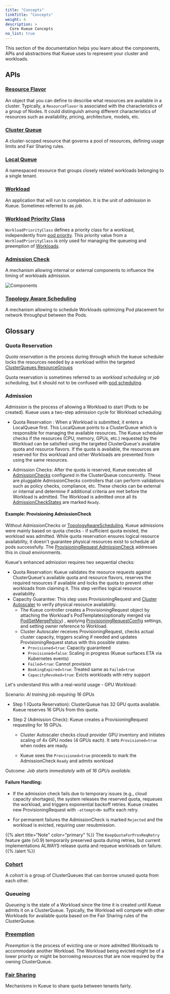 ```yaml
---
title: "Concepts"
linkTitle: "Concepts"
weight: 4
description: >
  Core Kueue Concepts
no_list: true
---
```


This section of the documentation helps you learn about the components, APIs and
abstractions that Kueue uses to represent your cluster and workloads.

## APIs

### [Resource Flavor](/docs/concepts/resource_flavor)

An object that you can define to describe what resources are available
in a cluster. Typically, a `ResourceFlavor` is associated with the characteristics
of a group of Nodes. It could distinguish among different characteristics of
resources such as availability, pricing, architecture, models, etc.

### [Cluster Queue](/docs/concepts/cluster_queue)

A cluster-scoped resource that governs a pool of resources, defining usage
limits and Fair Sharing rules.

### [Local Queue](/docs/concepts/local_queue)

A namespaced resource that groups closely related workloads belonging to a
single tenant.

### [Workload](/docs/concepts/workload)

An application that will run to completion. It is the unit of _admission_ in
Kueue. Sometimes referred to as _job_.

### [Workload Priority Class](/docs/concepts/workload_priority_class)

`WorkloadPriorityClass` defines a priority class for a workload,
independently from [pod priority](https://kubernetes.io/docs/concepts/scheduling-eviction/pod-priority-preemption/).
This priority value from a `WorkloadPriorityClass` is only used for managing the queueing and preemption of [Workloads](#workload).

### [Admission Check](/docs/concepts/admission_check)

A mechanism allowing internal or external components to influence the timing of workloads admission.

![Components](/images/queueing-components.svg)

### [Topology Aware Scheduling](/docs/concepts/topology_aware_scheduling)

A mechanism allowing to schedule Workloads optimizing Pod placement for
network throughput between the Pods.


## Glossary

### Quota Reservation

_Quota reservation_ is the process during through which the kueue scheduler locks the resources needed by a workload within the targeted
[ClusterQueues ResourceGroups](/docs/concepts/cluster_queue#resource-groups)

Quota reservation is sometimes referred to as _workload scheduling_ or _job scheduling_,
but it should not to be confused with [pod scheduling](https://kubernetes.io/docs/concepts/scheduling-eviction/assign-pod-node/).

### Admission

_Admission_ is the process of allowing a Workload to start (Pods to be created). Kueue uses a two-step admission cycle for Workload scheduling: 

- Quota Reservation : When a Workload is submitted, it enters a LocalQueue first. This LocalQueue points to a ClusterQueue which is responsible for managing the available resources. The Kueue scheduler checks if the resources (CPU, memory, GPUs, etc.) requested by the Workload can be satisfied using the targeted ClusterQueue's available quota and resource flavors. If the quota is available, the resources are reserved for this workload and other Workloads are prevented from using the same resources. 

- Admission Checks: After the quota is reserved, Kueue executes all [AdmissionChecks](/docs/concepts/admission_check) configured in the ClusterQueue concurrently. These are pluggable AdmissionChecks controllers that can perform validations such as policy checks, compliance, etc.
These checks can be external or internal and determine if additional criteria are met before the Workload is admitted. The Workload is admitted once all its [AdmissionCheckStates](/docs/concepts/admission_check/#admissioncheckstates) are marked `Ready`.

<h4> Example: Provisioning AdmissionCheck </h4>

Without AdmissionChecks or [TopologyAwareScheduling](docs/concepts/topology_aware_scheduling/), Kueue admissions were mainly based on quota checks - if sufficient quota existed, the workload was admitted. While quota reservation ensures logical resource availability, it doesn't guarantee physical resources exist to schedule all pods successfully. The [ProvisioningRequest AdmissionCheck](/docs/admission-check-controllers/provisioning/) addresses this in cloud environments.

Kueue's enhanced admission requires two sequential checks:

- Quota Reservation: Kueue validates the resource requests against ClusterQueue's available quota and resource flavors, reserves the required resources if available and locks the quota to prevent other workloads from claiming it. This step verifies logical resource availability. <br>
- Capacity Guarantee: This step uses ProvisioningRequest and [Cluster Autoscaler](https://github.com/kubernetes/autoscaler/tree/master/cluster-autoscaler) to verify physical resource availability. 
  - The Kueue controller creates a ProvisioningRequest object by attaching the Workload's PodTemplates(optionally merged via [PodSetMergePolicy](/docs/admission-check-controllers/provisioning/#podset-merge-policy)) , applying [ProvisioningRequestConfig](/docs/admission-check-controllers/provisioning/#provisioningrequest-configuration) settings, and setting owner reference to Workload.
  - Cluster Autoscaler receives ProvisioningRequest, checks actual cluster capacity, triggers scaling if needed and updates ProvisioningRequest status with this possible states: 
    - `Provisioned=true`: Capacity guaranteed
    - `Provisioned=false`: Scaling in progress (Kueue surfaces ETA via Kubernetes events)
    - `Failed=true`: Cannot provision
    - `BookingExpired=true`: Treated same as `Failed=true`  
    - `CapacityRevoked=true`: Evicts workloads with retry support 

Let's understand this with a real-world usage - GPU Workload:

Scenario: *AI training job requiring 16 GPUs*

- Step 1 (Quota Reservation): ClusterQueue has 32 GPU quota available. Kueue reserves 16 GPUs from this quota.

- Step 2 (Admission Check): Kueue creates a ProvisioningRequest requesting for 16 GPUs. 
  - Cluster Autoscaler checks cloud provider GPU inventory and initiates scaling of 4x GPU nodes (4 GPUs each). It sets `Provisioned=true` when nodes are ready.

  - Kueue sees the `Provisioned=true` proceeds to mark the AdmissionCheck `Ready` and admits workload

Outcome:
*Job starts immediately with all 16 GPUs available.*

<h4> Failure Handling: </h4> 

- If the admission check fails due to temporary issues (e.g., cloud capacity shortages), the system releases the reserved quota, requeues the workload, and triggers exponential backoff retries.
Kueue creates new ProvisioningRequest with `-attempt<N>` suffix each retry.

- For permanent failures the AdmissionCheck is marked `Rejected` and the workload is evicted, requiring user resubmission.

{{% alert title="Note" color="primary" %}} The `KeepQuotaForProvReqRetry` feature gate (v0.9) temporarily preserved quota during retries, but current implementations ALWAYS release quota and requeue workloads on failure.{{% /alert %}}

### [Cohort](/docs/concepts/cluster_queue#cohort)

A _cohort_ is a group of ClusterQueues that can borrow unused quota from each other.

### Queueing

_Queueing_ is the state of a Workload since the time it is created until Kueue admits it on a ClusterQueue.
Typically, the Workload will compete with other Workloads for available
quota based on the Fair Sharing rules of the ClusterQueue.

### [Preemption](/docs/concepts/preemption)

_Preemption_ is the process of evicting one or more admitted Workloads to accommodate another Workload.
The Workload being evicted might be of a lower priority or might be borrowing
resources that are now required by the owning ClusterQueue.

### [Fair Sharing](/docs/concepts/fair_sharing)

Mechanisms in Kueue to share quota between tenants fairly.